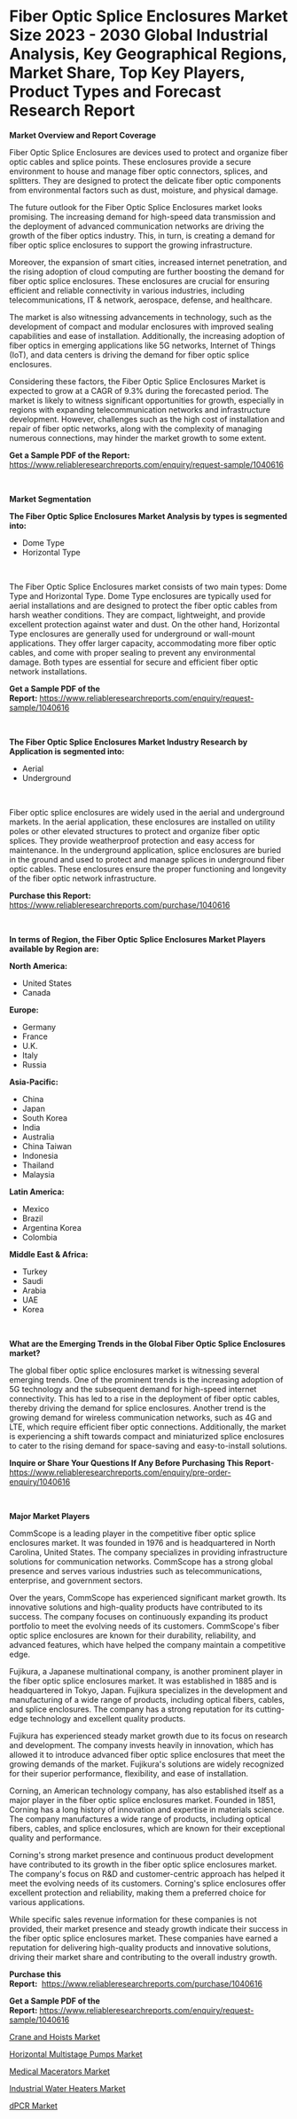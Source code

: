 <p><h1>Fiber Optic Splice Enclosures Market Size 2023 - 2030 Global Industrial Analysis, Key Geographical Regions, Market Share, Top Key Players, Product Types and Forecast Research Report</h1></p><p><strong>Market Overview and Report Coverage</strong></p>
<p><p>Fiber Optic Splice Enclosures are devices used to protect and organize fiber optic cables and splice points. These enclosures provide a secure environment to house and manage fiber optic connectors, splices, and splitters. They are designed to protect the delicate fiber optic components from environmental factors such as dust, moisture, and physical damage.</p><p>The future outlook for the Fiber Optic Splice Enclosures market looks promising. The increasing demand for high-speed data transmission and the deployment of advanced communication networks are driving the growth of the fiber optics industry. This, in turn, is creating a demand for fiber optic splice enclosures to support the growing infrastructure.</p><p>Moreover, the expansion of smart cities, increased internet penetration, and the rising adoption of cloud computing are further boosting the demand for fiber optic splice enclosures. These enclosures are crucial for ensuring efficient and reliable connectivity in various industries, including telecommunications, IT &amp; network, aerospace, defense, and healthcare.</p><p>The market is also witnessing advancements in technology, such as the development of compact and modular enclosures with improved sealing capabilities and ease of installation. Additionally, the increasing adoption of fiber optics in emerging applications like 5G networks, Internet of Things (IoT), and data centers is driving the demand for fiber optic splice enclosures.</p><p>Considering these factors, the Fiber Optic Splice Enclosures Market is expected to grow at a CAGR of 9.3% during the forecasted period. The market is likely to witness significant opportunities for growth, especially in regions with expanding telecommunication networks and infrastructure development. However, challenges such as the high cost of installation and repair of fiber optic networks, along with the complexity of managing numerous connections, may hinder the market growth to some extent.</p></p>
<p><strong>Get a Sample PDF of the Report:</strong> <a href="https://www.reliableresearchreports.com/enquiry/request-sample/1040616">https://www.reliableresearchreports.com/enquiry/request-sample/1040616</a></p>
<p>&nbsp;</p>
<p><strong>Market Segmentation</strong></p>
<p><strong>The Fiber Optic Splice Enclosures Market Analysis by types is segmented into:</strong></p>
<p><ul><li>Dome Type</li><li>Horizontal Type</li></ul></p>
<p>&nbsp;</p>
<p><p>The Fiber Optic Splice Enclosures market consists of two main types: Dome Type and Horizontal Type. Dome Type enclosures are typically used for aerial installations and are designed to protect the fiber optic cables from harsh weather conditions. They are compact, lightweight, and provide excellent protection against water and dust. On the other hand, Horizontal Type enclosures are generally used for underground or wall-mount applications. They offer larger capacity, accommodating more fiber optic cables, and come with proper sealing to prevent any environmental damage. Both types are essential for secure and efficient fiber optic network installations.</p></p>
<p><strong>Get a Sample PDF of the Report:</strong>&nbsp;<a href="https://www.reliableresearchreports.com/enquiry/request-sample/1040616">https://www.reliableresearchreports.com/enquiry/request-sample/1040616</a></p>
<p>&nbsp;</p>
<p><strong>The Fiber Optic Splice Enclosures Market Industry Research by Application is segmented into:</strong></p>
<p><ul><li>Aerial</li><li>Underground</li></ul></p>
<p>&nbsp;</p>
<p><p>Fiber optic splice enclosures are widely used in the aerial and underground markets. In the aerial application, these enclosures are installed on utility poles or other elevated structures to protect and organize fiber optic splices. They provide weatherproof protection and easy access for maintenance. In the underground application, splice enclosures are buried in the ground and used to protect and manage splices in underground fiber optic cables. These enclosures ensure the proper functioning and longevity of the fiber optic network infrastructure.</p></p>
<p><strong>Purchase this Report:</strong>&nbsp; <a href="https://www.reliableresearchreports.com/purchase/1040616">https://www.reliableresearchreports.com/purchase/1040616</a></p>
<p>&nbsp;</p>
<p><strong>In terms of Region, the Fiber Optic Splice Enclosures Market Players available by Region are:</strong></p>
<p>
    <p> <strong> North America: </strong>
        <ul>
            <li>United States</li>
            <li>Canada</li>
        </ul>
        </p> 
    <p> <strong> Europe: </strong>
        <ul>
            <li>Germany</li>
            <li>France</li>
            <li>U.K.</li>
            <li>Italy</li>
            <li>Russia</li>
        </ul>
        </p> 
    <p> <strong> Asia-Pacific: </strong>
        <ul>
            <li>China</li>
            <li>Japan</li>
            <li>South Korea</li>
            <li>India</li>
            <li>Australia</li>
            <li>China Taiwan</li>
            <li>Indonesia</li>
            <li>Thailand</li>
            <li>Malaysia</li>
        </ul>
        </p> 
    <p> <strong> Latin America: </strong>
        <ul>
            <li>Mexico</li>
            <li>Brazil</li>
            <li>Argentina Korea</li>
            <li>Colombia</li>
        </ul>
        </p> 
    <p> <strong> Middle East & Africa: </strong>
        <ul>
            <li>Turkey</li>
            <li>Saudi</li>
            <li>Arabia</li>
            <li>UAE</li>
            <li>Korea</li>
        </ul>
    </p>
    </p>
<p>&nbsp;</p>
<p><strong>What are the Emerging Trends in the Global Fiber Optic Splice Enclosures market?</strong></p>
<p><p>The global fiber optic splice enclosures market is witnessing several emerging trends. One of the prominent trends is the increasing adoption of 5G technology and the subsequent demand for high-speed internet connectivity. This has led to a rise in the deployment of fiber optic cables, thereby driving the demand for splice enclosures. Another trend is the growing demand for wireless communication networks, such as 4G and LTE, which require efficient fiber optic connections. Additionally, the market is experiencing a shift towards compact and miniaturized splice enclosures to cater to the rising demand for space-saving and easy-to-install solutions.</p></p>
<p><strong>Inquire or Share Your Questions If Any Before Purchasing This Report</strong>- <a href="https://www.reliableresearchreports.com/enquiry/pre-order-enquiry/1040616">https://www.reliableresearchreports.com/enquiry/pre-order-enquiry/1040616</a></p>
<p>&nbsp;</p>
<p><strong>Major Market Players</strong></p>
<p><p>CommScope is a leading player in the competitive fiber optic splice enclosures market. It was founded in 1976 and is headquartered in North Carolina, United States. The company specializes in providing infrastructure solutions for communication networks. CommScope has a strong global presence and serves various industries such as telecommunications, enterprise, and government sectors.</p><p>Over the years, CommScope has experienced significant market growth. Its innovative solutions and high-quality products have contributed to its success. The company focuses on continuously expanding its product portfolio to meet the evolving needs of its customers. CommScope's fiber optic splice enclosures are known for their durability, reliability, and advanced features, which have helped the company maintain a competitive edge.</p><p>Fujikura, a Japanese multinational company, is another prominent player in the fiber optic splice enclosures market. It was established in 1885 and is headquartered in Tokyo, Japan. Fujikura specializes in the development and manufacturing of a wide range of products, including optical fibers, cables, and splice enclosures. The company has a strong reputation for its cutting-edge technology and excellent quality products.</p><p>Fujikura has experienced steady market growth due to its focus on research and development. The company invests heavily in innovation, which has allowed it to introduce advanced fiber optic splice enclosures that meet the growing demands of the market. Fujikura's solutions are widely recognized for their superior performance, flexibility, and ease of installation.</p><p>Corning, an American technology company, has also established itself as a major player in the fiber optic splice enclosures market. Founded in 1851, Corning has a long history of innovation and expertise in materials science. The company manufactures a wide range of products, including optical fibers, cables, and splice enclosures, which are known for their exceptional quality and performance.</p><p>Corning's strong market presence and continuous product development have contributed to its growth in the fiber optic splice enclosures market. The company's focus on R&D and customer-centric approach has helped it meet the evolving needs of its customers. Corning's splice enclosures offer excellent protection and reliability, making them a preferred choice for various applications.</p><p>While specific sales revenue information for these companies is not provided, their market presence and steady growth indicate their success in the fiber optic splice enclosures market. These companies have earned a reputation for delivering high-quality products and innovative solutions, driving their market share and contributing to the overall industry growth.</p></p>
<p><strong>Purchase this Report:</strong>&nbsp;&nbsp;<a href="https://www.reliableresearchreports.com/purchase/1040616">https://www.reliableresearchreports.com/purchase/1040616</a></p>
<p></p>
<p><strong>Get a Sample PDF of the Report:</strong>&nbsp;<a href="https://www.reliableresearchreports.com/enquiry/request-sample/1040616">https://www.reliableresearchreports.com/enquiry/request-sample/1040616</a></p>
<p><p><a href="https://github.com/YashRP12/Market-Research-Report-List-1/blob/main/crane-and-hoists-market.md">Crane and Hoists Market</a></p><p><a href="https://medium.com/@janicegriffin2022/horizontal-multistage-pumps-market-size-and-market-trends-complete-industry-overview-2023-to-2030-bd789f42c47b">Horizontal Multistage Pumps Market</a></p><p><a href="https://www.linkedin.com/pulse/decoding-medical-macerators-market-deep-dive-latest-trends-6fowc/">Medical Macerators Market</a></p><p><a href="https://medium.com/@carolynfuller1997/industrial-water-heaters-market-analysis-its-cagr-market-segmentation-and-global-industry-809facc5595d">Industrial Water Heaters Market</a></p><p><a href="https://www.linkedin.com/pulse/dpcr-market-research-report-unlocks-analysis-financial-status-telaf/">dPCR Market</a></p></p>
